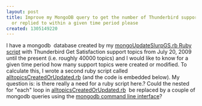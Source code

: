 ```yaml
---
layout: post
title: Improve my MongoDB query to get the number of Thunderbird support topics created
  or replied to within a given time period please
created: 1305149220
---
```

<p>I have a mongodb&nbsp; database created by my <a href="https://github.com/rtanglao/momogs/blob/master/mongoUpdateSlurpGS.rb">mongoUpdateSlurpGS.rb Ruby script</a> with Thunderbird Get Satisfaction support topics from July 20, 2009 until the present (i.e. roughly 40000 topics) and I would like to know for a given time period how many support topics were created or modified. To calculate this, I wrote a second ruby script called <a href="https://github.com/rtanglao/momogs/blob/master/alltopicsCreatedOrUpdated.rb">alltopicsCreatedOrUpdated.rb</a> (and the code is embedded below). My question is: is there really a need for a ruby script here.? Could the nested for "each" loop in <a href="https://github.com/rtanglao/momogs/blob/master/alltopicsCreatedOrUpdated.rb" target="_blank">alltopicsCreatedOrUpdated.rb</a>&nbsp; be replaced by a couple of mongodb queries using the <a href="http://www.mongodb.org/display/DOCS/dbshell+Reference#dbshellReference-CommandLine">mongodb command line interface</a>?</p><script type="text/javascript" src="https://gist.github.com/967386.js?file=mongoUpdateSlurpGS.rb"></script>
